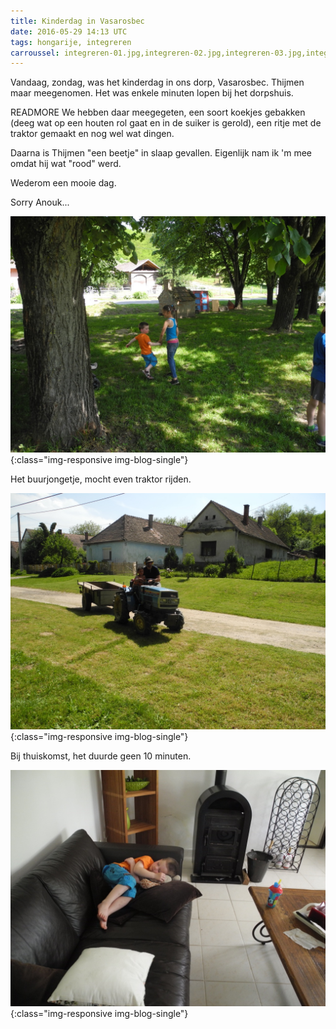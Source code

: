 ```yaml
---
title: Kinderdag in Vasarosbec
date: 2016-05-29 14:13 UTC
tags: hongarije, integreren
carroussel: integreren-01.jpg,integreren-02.jpg,integreren-03.jpg,integreren-04.jpg,integreren-05.jpg,integreren-06.jpg,integreren-07.jpg,integreren-08.jpg,
---
```

Vandaag, zondag, was het kinderdag in ons dorp, Vasarosbec. Thijmen maar meegenomen. Het was enkele minuten lopen bij het dorpshuis.

READMORE
We hebben daar meegegeten, een soort koekjes gebakken (deeg wat op een houten rol gaat en in de suiker is gerold), een ritje met de traktor gemaakt en nog wel wat dingen.

Daarna is Thijmen "een beetje" in slaap gevallen. Eigenlijk nam ik 'm mee omdat hij wat "rood" werd.

Wederom een mooie dag.



Sorry Anouk...

![](2016-05-29-integreren/integreren-06.jpg){:class="img-responsive img-blog-single"}

Het buurjongetje, mocht even traktor rijden.


![](2016-05-29-integreren/integreren-07.jpg){:class="img-responsive img-blog-single"}

Bij thuiskomst, het duurde geen 10 minuten.

![](2016-05-29-integreren/integreren-08.jpg){:class="img-responsive img-blog-single"}
